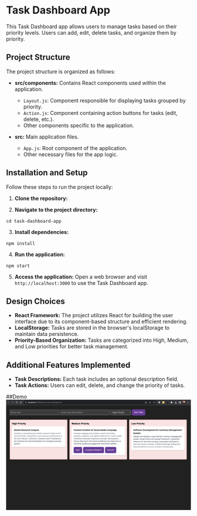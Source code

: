# Task Dashboard App

This Task Dashboard app allows users to manage tasks based on their priority levels. Users can add, edit, delete tasks, and organize them by priority.

## Project Structure

The project structure is organized as follows:

- **src/components:** Contains React components used within the application.
  - `Layout.js`: Component responsible for displaying tasks grouped by priority.
  - `Action.js`: Component containing action buttons for tasks (edit, delete, etc.).
  - Other components specific to the application.

- **src:** Main application files.
  - `App.js`: Root component of the application.
  - Other necessary files for the app logic.

## Installation and Setup

Follow these steps to run the project locally:

1. **Clone the repository:**

2. **Navigate to the project directory:**
```
cd task-dashboard-app
```


3. **Install dependencies:**
```
npm install
```

4. **Run the application:**
```
npm start
```

5. **Access the application:**
Open a web browser and visit `http://localhost:3000` to use the Task Dashboard app.

## Design Choices

- **React Framework:** The project utilizes React for building the user interface due to its component-based structure and efficient rendering.
- **LocalStorage:** Tasks are stored in the browser's localStorage to maintain data persistence.
- **Priority-Based Organization:** Tasks are categorized into High, Medium, and Low priorities for better task management.

## Additional Features Implemented

- **Task Descriptions:** Each task includes an optional description field.
- **Task Actions:** Users can edit, delete, and change the priority of tasks.


##Demo
![Demo](./src/img/taskmamg.png)
